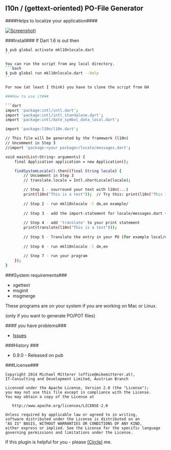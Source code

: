 l10n / (gettext-oriented) PO-File Generator
-------------------------------------------
####Helps to localize your application####

[![Screenshot][1])](http://www.youtube.com/watch?v=vPfl-xPTjs0)

###Install###
If Dart 1.6 is out then
```bash
$ pub global activate mkl10nlocale.dart
``

You can run the script from any local directory.
```bash
$ pub global run mkl10nlocale.dart --help
``

For now (at least I think) you have to clone the script from GH

###How to use it###

```dart
import 'package:intl/intl.dart';
import 'package:intl/intl_standalone.dart';
import 'package:intl/date_symbol_data_local.dart';

import 'package:l10n/l10n.dart';

// This file will be generated by the framework (l10n)
// Uncomment in Step 3
//import 'package:<your package>/locale/messages.dart';

void main(List<String> arguments) {
    final Application application = new Application();

    findSystemLocale().then((final String locale) {
        // Uncomment in Step 3
        // translate.locale = Intl.shortLocale(locale);

        // Step 1 - sourround your text with l10n(...)
        print(l10n("This is a test"));  // Try this: print(l10n("This is a test").message);
               
        // Step 2 - run mkl10nlocale -l de,en example/
        
        // Step 3 - add the import-statement for locale/messages.dart + set the locale
        
        // Step 4 - add 'translate' to your print statement
        print(translate(l10n("This is a test")));  
        
        // Step 5 - Translate the entry in your PO (for example local/de/messages.po
        
        // Step 6 - run mkl10nlocale -l de,en
        
        // Step 7 - run your program 
    });
}

```

###System requirements###
* xgettext
* msginit
* msgmerge

These programs are on your system if you are working on Mac or Linux.

(only if you want to generate PO/POT files)

###If you have problems###
* [Issues][2]

###History ###
* 0.9.0 - Released on pub

###License###

    Copyright 2014 Michael Mitterer (office@mikemitterer.at), 
    IT-Consulting and Development Limited, Austrian Branch

    Licensed under the Apache License, Version 2.0 (the "License");
    you may not use this file except in compliance with the License.
    You may obtain a copy of the License at

       http://www.apache.org/licenses/LICENSE-2.0

    Unless required by applicable law or agreed to in writing, 
    software distributed under the License is distributed on an 
    "AS IS" BASIS, WITHOUT WARRANTIES OR CONDITIONS OF ANY KIND, 
    either express or implied. See the License for the specific language 
    governing permissions and limitations under the License.
    
    
If this plugin is helpful for you - please [(Circle)](http://gplus.mikemitterer.at/) me.

[1]: https://raw.githubusercontent.com/MikeMitterer/dart-l10n-gettext/master/doc/_resources/screenshot.png
[2]: https://github.com/MikeMitterer/dart-l10n-gettext/issues

